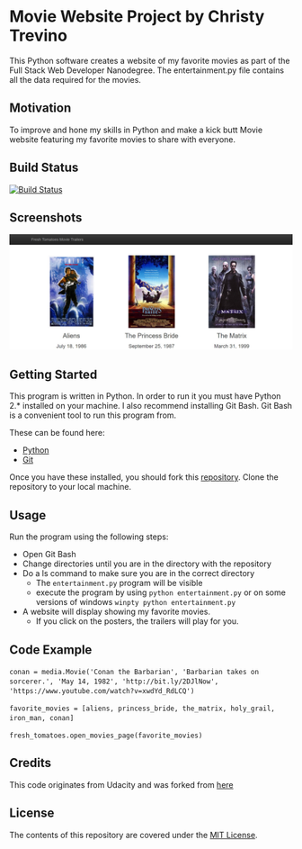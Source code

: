 # Movie Website Project by Christy Trevino
This Python software creates a website of my favorite movies as part of the Full Stack Web Developer Nanodegree.  The entertainment.py file contains all the data required for the movies.

## Motivation
To improve and hone my skills in Python and make a kick butt Movie website featuring my favorite movies to share with everyone.

## Build Status
[![Build Status](https://semaphoreapp.com/api/v1/projects/d4cca506-99be-44d2-b19e-176f36ec8cf1/128505/shields_badge.svg)](https://semaphoreapp.com/boennemann/badges)

## Screenshots
![Fresh Tomatoes](screenshot.jpg "Fresh Tomatoes Movie Website")

##  Getting Started
This program is written in Python.  In order to run it you must have Python 2.* installed on your machine.  I also recommend installing Git Bash.  Git Bash is a convenient tool to run this program from.  

These can be found here:
- [Python](https://www.python.org/downloads/)
- [Git](https://git-scm.com/downloads)

Once you have these installed, you should fork this  [repository](https://github.com/downysoft/ud036_StarterCode). Clone the repository to your local machine.

## Usage
Run the program using the following steps:
- Open Git Bash
- Change directories until you are in the directory with the repository
- Do a ls command to make sure you are in the correct directory
    - The `entertainment.py` program will be visible
    - execute the program by using `python entertainment.py` or on 
      some versions of windows `winpty python entertainment.py`
- A website will display showing my favorite movies. 
    - If you click on the posters, the trailers will play for you.

## Code Example
`conan = media.Movie('Conan the Barbarian',
                    'Barbarian takes on sorcerer.',
                    'May 14, 1982',
                    'http://bit.ly/2DJlNow',
                    'https://www.youtube.com/watch?v=xwdYd_RdLCQ')`
                    
`favorite_movies = [aliens, princess_bride, the_matrix,
                   holy_grail, iron_man, conan]`
                   
`fresh_tomatoes.open_movies_page(favorite_movies)`

## Credits
This code originates from Udacity and was forked from [here](https://github.com/udacity/ud036_StarterCode)

## License
The contents of this repository are covered under the [MIT License](https://github.com/downysoft/loganalysis/blob/master/LICENSE).


